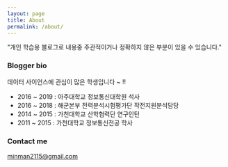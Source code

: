 ```yaml
---
layout: page
title: About
permalink: /about/
---
```


"개인 학습용 블로그로 내용중 주관적이거나 정확하지 않은 부분이 있을 수 있습니다."

### Blogger bio

데이터 사이언스에 관심이 많은 학생입니다 ~ !!

- 2016 ~ 2019 : 아주대학교 정보통신대학원 석사
- 2016 ~ 2018 : 해군본부 전력분석시험평가단 작전지원분석담당
- 2014 ~ 2015 : 가천대학교 산학협력단 연구인턴
- 2011 ~ 2015 : 가천대학교 정보통신전공 학사

### Contact me

[minman2115@gmail.com](mailto:email@domain.com)
